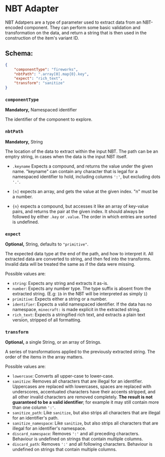 # NBT Adapter

NBT Adatpers are a type of parameter used to extract data from an NBT-encoded component. They can perform some basic validation and transformation on the data, and return a string that is then used in the construction of the item's variant ID.

## Schema:

```json
{
	"componentType": "fireworks",
	"nbtPath": ".array[0].map{0}.key",
	"expect": "rich_text",
	"transform": "sanitize"
}
```

### `componentType`
**Mandatory,** Namespaced identifier

The identifier of the component to explore.

### `nbtPath`
**Mandatory,** String

The location of the data to extract within the input NBT. The path can be an emptry string, in cases when the data is the input NBT itself.

- `.keyname` Expects a compound, and returns the value under the given name. "keyname" can contain any character that is legal for a namespaced identifier to hold, including columns `':'`, but excluding dots `'.'`.

- `[n]` expects an array, and gets the value at the given index. "n" must be a number.

- `{n}` expects a compound, but accesses it like an array of key-value pairs, and returns the pair at the given index. It should always be followed by either `.key` or `.value`.
The order in which entries are sorted is undefined.

### `expect`
**Optional,** String, defaults to `"primitive"`.

The expected data type at the end of the path, and how to interpret it.
All extracted data are converted to string, and then fed into the transforms.
Invalid data will be treated the same as if the data were missing.


Possible values are:
- `string`: Expects any string and extracts it as-is.
- `number`: Expects any number type. The type suffix is absent from the extracted string. (E.g: `1b` in the NBT will be interpreted as simply `1`)
- `primitive`: Expects either a string or a number.
- `identifier`: Expects a valid namespaced identifier. If the data has no namespace, `minecraft:` is made explicit in the extracted string.
- `rich_text`: Expects a stringified rich text, and extracts a plain text version, stripped of all formatting.

### `transform`
**Optional,** a single String, or an array of Strings.

A series of transformations applied to the previously extracted string. The order of the items in the array matters.

Possible values are:
- `lowercase`: Converts all upper-case to lower-case.
- `sanitize`: Removes all characters that are illegal for an identifier. Uppercases are replaced with lowercases, spaces are replaced with underscores, accentuated characters have their accents stripped, and all other invalid characters are removed completely.
**The result is not guaranteed to be a valid identifier**; for example it may still contain more than one column `':'`.
- `sanitize_path`: Like `sanitize`, but also strips all characters that are illegal for an identifier's path.
- `sanitize_namespace`: Like `sanitize`, but also strips all characters that are illegal for an identifier's namespace.
- `discard_namespace`: Removes `':'` and all preceding characters. Behaviour is undefined on strings that contain multiple columns.
- `discard_path`: Removes `':'` and all following characters. Behaviour is undefined on strings that contain multiple columns.
